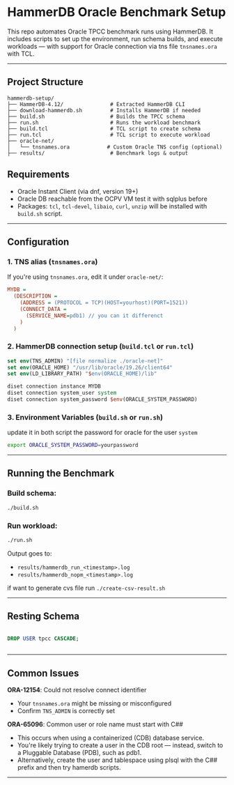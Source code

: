 # HammerDB Oracle Benchmark Setup

This repo automates Oracle TPCC benchmark runs using HammerDB. It includes scripts to set up the environment, run schema builds, and execute workloads — with support for Oracle connection via tns file `tnsnames.ora` with TCL.

---

## Project Structure

```
hammerdb-setup/
├── HammerDB-4.12/               # Extracted HammerDB CLI
├── download-hammerdb.sh         # Installs HammerDB if needed
├── build.sh                     # Builds the TPCC schema
├── run.sh                       # Runs the workload benchmark
├── build.tcl                    # TCL script to create schema
├── run.tcl                      # TCL script to execute workload
├── oracle-net/
│   └── tnsnames.ora            # Custom Oracle TNS config (optional)
├── results/                     # Benchmark logs & output
```



## Requirements

- Oracle Instant Client (via dnf, version 19+)
- Oracle DB reachable from the OCPV VM test it with sqlplus before
- Packages: `tcl`, `tcl-devel`, `libaio`, `curl`, `unzip` will be installed with `build.sh` script.

---

## Configuration

### 1. TNS alias (`tnsnames.ora`)

If you're using `tnsnames.ora`, edit it under `oracle-net/`:

```ini
MYDB =
  (DESCRIPTION =
    (ADDRESS = (PROTOCOL = TCP)(HOST=yourhost)(PORT=1521))
    (CONNECT_DATA =
      (SERVICE_NAME=pdb1) // you can it differenct 
    )
  )
```

### 2. HammerDB connection setup (`build.tcl` or `run.tcl`)

```tcl
set env(TNS_ADMIN) "[file normalize ./oracle-net]"
set env(ORACLE_HOME) "/usr/lib/oracle/19.26/client64"
set env(LD_LIBRARY_PATH) "$env(ORACLE_HOME)/lib"

diset connection instance MYDB
diset connection system_user system
diset connection system_password $env(ORACLE_SYSTEM_PASSWORD)
```

### 3. Environment Variables (`build.sh` or `run.sh`)

update it in both script the password for oracle for the user `system`

```bash
export ORACLE_SYSTEM_PASSWORD=yourpassword
```

---

## Running the Benchmark

### Build schema:
```bash
./build.sh
```

### Run workload:
```bash
./run.sh
```

Output goes to:
- `results/hammerdb_run_<timestamp>.log`
- `results/hammerdb_nopm_<timestamp>.log`

if want to generate cvs file run `./create-csv-result.sh`

---

## Resting Schema

```sql

DROP USER tpcc CASCADE;
     
```

---

## Common Issues

**ORA-12154**: Could not resolve connect identifier
- Your `tnsnames.ora` might be missing or misconfigured
- Confirm `TNS_ADMIN` is correctly set

**ORA-65096**: Common user or role name must start with C##

- This occurs when using a containerized (CDB) database service.
- You're likely trying to create a user in the CDB root — instead, switch to a Pluggable Database (PDB), such as pdb1.
- Alternatively, create the user and tablespace using plsql with the C## prefix and then try hamerdb scripts.

---


